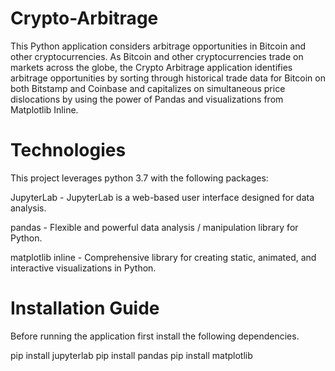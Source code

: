 # Crypto-Arbitrage
This Python application considers arbitrage opportunities in Bitcoin and other cryptocurrencies. As Bitcoin and other cryptocurrencies trade on markets across the globe, the Crypto Arbitrage application identifies arbitrage opportunities by sorting through historical trade data for Bitcoin on both Bitstamp and Coinbase and capitalizes on simultaneous price dislocations by using the power of Pandas and visualizations from Matplotlib Inline.

# Technologies
This project leverages python 3.7 with the following packages:

JupyterLab - JupyterLab is a web-based user interface designed for data analysis.

pandas - Flexible and powerful data analysis / manipulation library for Python.

matplotlib inline - Comprehensive library for creating static, animated, and interactive visualizations in Python.

# Installation Guide
Before running the application first install the following dependencies.

  pip install jupyterlab
  pip install pandas
  pip install matplotlib
